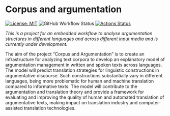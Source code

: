 # Corpus and argumentation

[![License: MIT](https://img.shields.io/badge/License-MIT-yellow.svg)](https://opensource.org/licenses/MIT)
![GitHub Workflow Status](https://github.com/ssciwr/argumentation-management/actions/workflows/ci.yml/badge.svg)
[![Actions Status](https://github.com/ssciwr/argumentation-management/workflows/ci.yml/badge.svg)](https://github.com/ssciwr/argumentation-management/actions)

*This is a project for an embedded workflow to analyse argumentation structures in different languages and across different input media and is currently under development.*

The aim of the project “Corpus and Argumentation” is to create an infrastructure for analyzing text corpora to develop an explanatory model of argumentation management in written and spoken texts across languages. The model will predict translation strategies for linguistic constructions in argumentative discourse. Such constructions substantially vary in different languages, being more problematic for human and machine translation compared to informative texts. The model will contribute to the argumentation and translation theory and provide a framework for evaluating and improving the quality of human and automated translation of argumentative texts, making impact on translation industry and computer-assisted translation technologies.
